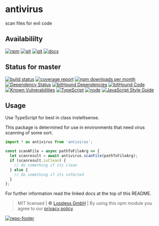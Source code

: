 # antivirus

scan files for evil code

## Availabililty

[![npm](https://pushrocks.gitlab.io/assets/repo-button-npm.svg)](https://www.npmjs.com/package/antivirus)
[![git](https://pushrocks.gitlab.io/assets/repo-button-git.svg)](https://GitLab.com/pushrocks/antivirus)
[![git](https://pushrocks.gitlab.io/assets/repo-button-mirror.svg)](https://github.com/pushrocks/antivirus)
[![docs](https://pushrocks.gitlab.io/assets/repo-button-docs.svg)](https://pushrocks.gitlab.io/antivirus/)

## Status for master

[![build status](https://GitLab.com/pushrocks/antivirus/badges/master/build.svg)](https://GitLab.com/pushrocks/antivirus/commits/master)
[![coverage report](https://GitLab.com/pushrocks/antivirus/badges/master/coverage.svg)](https://GitLab.com/pushrocks/antivirus/commits/master)
[![npm downloads per month](https://img.shields.io/npm/dm/antivirus.svg)](https://www.npmjs.com/package/antivirus)
[![Dependency Status](https://david-dm.org/pushrocks/antivirus.svg)](https://david-dm.org/pushrocks/antivirus)
[![bitHound Dependencies](https://www.bithound.io/github/pushrocks/antivirus/badges/dependencies.svg)](https://www.bithound.io/github/pushrocks/antivirus/master/dependencies/npm)
[![bitHound Code](https://www.bithound.io/github/pushrocks/antivirus/badges/code.svg)](https://www.bithound.io/github/pushrocks/antivirus)
[![Known Vulnerabilities](https://snyk.io/test/npm/antivirus/badge.svg)](https://snyk.io/test/npm/antivirus)
[![TypeScript](https://img.shields.io/badge/TypeScript-2.x-blue.svg)](https://nodejs.org/dist/latest-v6.x/docs/api/)
[![node](https://img.shields.io/badge/node->=%206.x.x-blue.svg)](https://nodejs.org/dist/latest-v6.x/docs/api/)
[![JavaScript Style Guide](https://img.shields.io/badge/code%20style-standard-brightgreen.svg)](http://standardjs.com/)

## Usage

Use TypeScript for best in class instellisense.

This package is determined for use in environments that need virus scanning of some sort.

```typescript
import * as antivirus from 'antivirus';

const scanAFile = async pathToFileArg => {
  let scanresult = await antivirus.scanFile(pathToFileArg);
  if (scanresult.isClean) {
    // do something if its clean
  } else {
    // do something if its infected
  }
};
```

For further information read the linked docs at the top of this README.

> MIT licensed | **&copy;** [Lossless GmbH](https://lossless.gmbh)
> | By using this npm module you agree to our [privacy policy](https://lossless.gmbH/privacy.html)

[![repo-footer](https://pushrocks.gitlab.io/assets/repo-footer.svg)](https://push.rocks)
